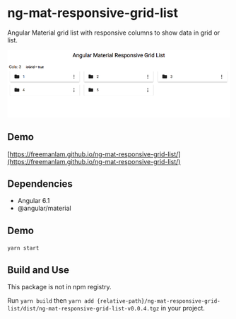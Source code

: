 # ng-mat-responsive-grid-list

Angular Material grid list with responsive columns to show data in grid or list.

![Preview](preview.png)

## Demo
[https://freemanlam.github.io/ng-mat-responsive-grid-list/](https://freemanlam.github.io/ng-mat-responsive-grid-list/)

## Dependencies
- Angular 6.1
- @angular/material

## Demo
```yarn start```

## Build and Use
This package is not in npm registry.

Run ```yarn build``` then ```yarn add {relative-path}/ng-mat-responsive-grid-list/dist/ng-mat-responsive-grid-list-v0.0.4.tgz``` in your project.
